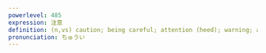 ```yaml
---
powerlevel: 485
expression: 注意
definition: (n,vs) caution; being careful; attention (heed); warning; advice; (P)
pronunciation: ちゅうい
---
```

